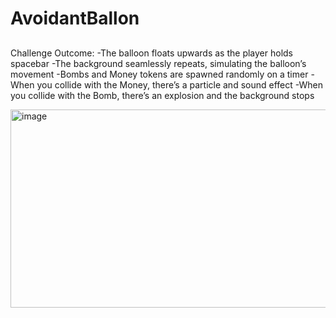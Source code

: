 # AvoidantBallon

##
Challenge Outcome:
-The balloon floats upwards as the player holds spacebar
-The background seamlessly repeats, simulating the balloon’s movement
-Bombs and Money tokens are spawned randomly on a timer 
-When you collide with the Money, there’s a particle and sound effect
-When you collide with the Bomb, there’s an explosion and the background stops 

<img width="581" height="317" alt="image" src="https://github.com/user-attachments/assets/69a9b249-e151-4a1b-83a9-2f7759734473" />
